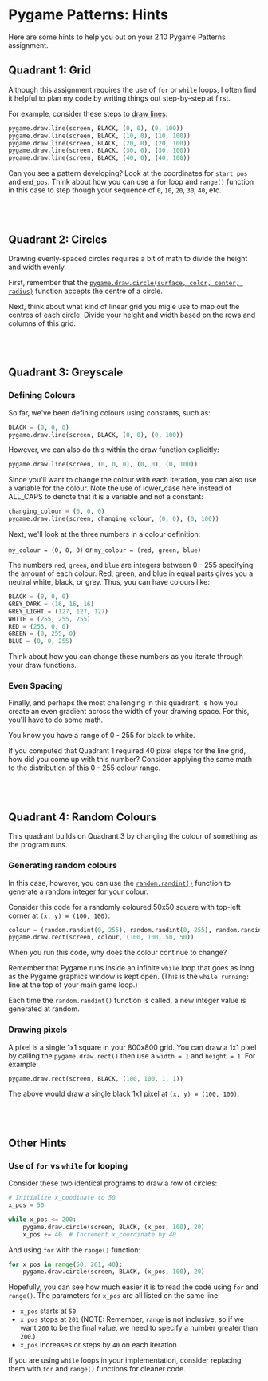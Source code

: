 # Pygame Patterns: Hints
Here are some hints to help you out on your 2.10 Pygame Patterns assignment.

## Quadrant 1: Grid
Although this assignment requires the use of `for` or `while` loops, I often find it helpful to plan my code by writing things out step-by-step at first.

For example, consider these steps to [draw lines](https://www.pygame.org/docs/ref/draw.html#pygame.draw.line):

```python
pygame.draw.line(screen, BLACK, (0, 0), (0, 100))
pygame.draw.line(screen, BLACK, (10, 0), (10, 100))
pygame.draw.line(screen, BLACK, (20, 0), (20, 100))
pygame.draw.line(screen, BLACK, (30, 0), (30, 100))
pygame.draw.line(screen, BLACK, (40, 0), (40, 100))
```

Can you see a pattern developing? Look at the coordinates for `start_pos` and `end_pos`. Think about how you can use a `for` loop and `range()` function in this case to step though your sequence of `0`, `10`, `20`, `30`, `40`, etc.

<br><br>

## Quadrant 2: Circles
Drawing evenly-spaced circles requires a bit of math to divide the height and width evenly.

First, remember that the [`pygame.draw.circle(surface, color, center, radius)`](https://www.pygame.org/docs/ref/draw.html#pygame.draw.circle) function accepts the centre of a circle.

Next, think about what kind of linear grid you migle use to map out the centres of each circle. Divide your height and width based on the rows and columns of this grid.

<br><br>

## Quadrant 3: Greyscale
### Defining Colours
So far, we've been defining colours using constants, such as:

```python
BLACK = (0, 0, 0)
pygame.draw.line(screen, BLACK, (0, 0), (0, 100))
```

However, we can also do this within the draw function explicitly:

```python
pygame.draw.line(screen, (0, 0, 0), (0, 0), (0, 100))
```

Since you'll want to change the colour with each iteration, you can also use a variable for the colour. Note the use of lower_case here instead of ALL_CAPS to denote that it is a variable and not a constant:

```python
changing_colour = (0, 0, 0)
pygame.draw.line(screen, changing_colour, (0, 0), (0, 100))
```

Next, we'll look at the three numbers in a colour definition: 

`my_colour = (0, 0, 0)` or `my_colour = (red, green, blue)`

The numbers `red`, `green`, and `blue` are integers between 0 - 255 specifying the amount of each colour. Red, green, and blue in equal parts gives you a neutral white, black, or grey. Thus, you can have colours like:

```python
BLACK = (0, 0, 0)
GREY_DARK = (16, 16, 16)
GREY_LIGHT = (127, 127, 127)
WHITE = (255, 255, 255)
RED = (255, 0, 0)
GREEN = (0, 255, 0)
BLUE = (0, 0, 255)
```

Think about how you can change these numbers as you iterate through your draw functions.

### Even Spacing
Finally, and perhaps the most challenging in this quadrant, is how you create an even gradient across the width of your drawing space. For this, you'll have to do some math. 

You know you have a range of 0 - 255 for black to white. 

If you computed that Quadrant 1 required 40 pixel steps for the line grid, how did you come up with this number? Consider applying the same math to the distribution of this 0 - 255 colour range.

<br><br>

## Quadrant 4: Random Colours
This quadrant builds on Quadrant 3 by changing the colour of something as the program runs.

### Generating random colours
In this case, however, you can use the [`random.randint()`](https://www.w3schools.com/python/ref_random_randint.asp) function to generate a random integer for your colour. 

Consider this code for a randomly coloured 50x50 square with top-left corner at `(x, y) = (100, 100)`:

```python
colour = (random.randint(0, 255), random.randint(0, 255), random.randint(0, 255))
pygame.draw.rect(screen, colour, (100, 100, 50, 50))
```
When you run this code, why does the colour continue to change?

Remember that Pygame runs inside an infinite `while` loop that goes as long as the Pygame graphics window is kept open. (This is the `while running:` line at the top of your main game loop.)

Each time the `random.randint()` function is called, a new integer value is generated at random.

### Drawing pixels
A pixel is a single 1x1 square in your 800x800 grid. You can draw a 1x1 pixel by calling the `pygame.draw.rect()` then use a `width = 1` and `height = 1`. For example:

```python
pygame.draw.rect(screen, BLACK, (100, 100, 1, 1))
```

The above would draw a single black 1x1 pixel at `(x, y) = (100, 100)`.

<br><br>


## Other Hints

### Use of `for` vs `while` for looping
Consider these two identical programs to draw a row of circles:

```python
# Initialize x_coodinate to 50
x_pos = 50

while x_pos <= 200:
    pygame.draw.circle(screen, BLACK, (x_pos, 100), 20)
    x_pos += 40  # Increment x_coordinate by 40
```

And using `for` with the `range()` function:

```python
for x_pos in range(50, 201, 40):
    pygame.draw.circle(screen, BLACK, (x_pos, 100), 20)
```

Hopefully, you can see how much easier it is to read the code using `for` and `range()`. The parameters for `x_pos` are all listed on the same line:
- `x_pos` starts at `50`
- `x_pos` stops at `201` (NOTE: Remember, `range` is not inclusive, so if we want `200` to be the final value, we need to specify a number greater than `200`.)
- `x_pos` increases or steps by `40` on each iteration

If you are using `while` loops in your implementation, consider replacing them with `for` and `range()` functions for cleaner code.